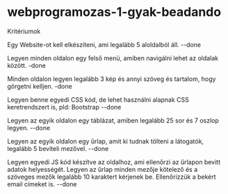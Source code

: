 # webprogramozas-1-gyak-beadando


Kritériumok 

Egy Website-ot kell elkészíteni, ami legalább 5 aloldalból áll. --done

Legyen minden oldalon egy felső menü, amiben navigálni lehet az oldalak között. -done

Minden oldalon legyen legalább 3 kép és annyi szöveg és tartalom, hogy görgetni kelljen. -done 

Legyen benne egyedi CSS kód, de lehet használni alapnak CSS keretrendszert is, pld: Bootstrap --done

Legyen az egyik oldalon egy táblázat, amiben legalább 25 sor és 7 oszlop legyen. --done

Legyen az egyik oldalon egy űrlap, amit ki tudnak tölteni a látogatók, legalább 5 beviteli mezővel. --done

Legyen egyedi JS kód készítve az oldalhoz, ami ellenőrzi az űrlapon bevitt adatok helyességét. Legyen az űrlap minden mezője kötelező és a szöveges mezők legalább 10 karaktert kérjenek be. Ellenőrizzük a bekért email címeket is.  --done


